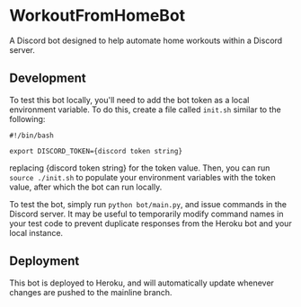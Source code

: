 # WorkoutFromHomeBot

A Discord bot designed to help automate home workouts within a Discord server. 

## Development
 
To test this bot locally, you'll need to add the bot token as a local environment variable. To do this, create a file called `init.sh` similar to the following: 

```
#!/bin/bash

export DISCORD_TOKEN={discord token string}
```

replacing {discord token string} for the token value. Then, you can run `source ./init.sh` to populate your environment variables with the token value, after which the bot can run locally. 

To test the bot, simply run `python bot/main.py`, and issue commands in the Discord server. It may be useful to temporarily modify command names in your test code to prevent duplicate responses from the Heroku bot and your local instance.


## Deployment
This bot is deployed to Heroku, and will automatically update whenever changes are pushed to the mainline branch. 
